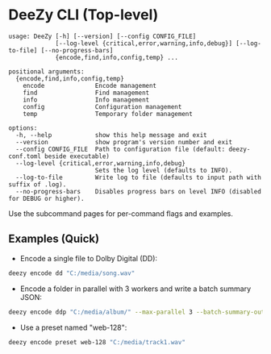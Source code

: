 # DeeZy CLI (Top-level)

```
usage: DeeZy [-h] [--version] [--config CONFIG_FILE]
             [--log-level {critical,error,warning,info,debug}] [--log-to-file] [--no-progress-bars]
             {encode,find,info,config,temp} ...

positional arguments:
  {encode,find,info,config,temp}
    encode              Encode management
    find                Find management
    info                Info management
    config              Configuration management
    temp                Temporary folder management

options:
  -h, --help            show this help message and exit
  --version             show program's version number and exit
  --config CONFIG_FILE  Path to configuration file (default: deezy-conf.toml beside executable)
  --log-level {critical,error,warning,info,debug}
                        Sets the log level (defaults to INFO).
  --log-to-file         Write log to file (defaults to input path with suffix of .log).
  --no-progress-bars    Disables progress bars on level INFO (disabled for DEBUG or higher).
```

Use the subcommand pages for per-command flags and examples.

## Examples (Quick)

- Encode a single file to Dolby Digital (DD):

```bash
deezy encode dd "C:/media/song.wav"
```

- Encode a folder in parallel with 3 workers and write a batch summary JSON:

```bash
deezy encode ddp "C:/media/album/" --max-parallel 3 --batch-summary-output --batch-output-dir "C:/out/batch/*wav"
```

- Use a preset named "web-128":

```bash
deezy encode preset web-128 "C:/media/track1.wav"
```
